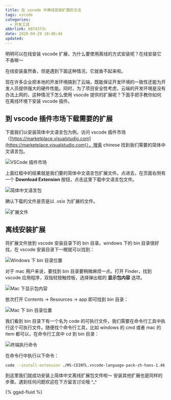 ```yaml
---
title: 在 vscode 中离线安装扩展的方法
tags: vscode
categories:
  - 开发工具
abbrlink: b874373c
date: 2020-04-29 10:40:44
updated:
---
```


明明可以在线安装 vscode 扩展，为什么要使用离线的方式安装呢？在线安装它不香嘛～

在线安装虽然香，但是遇到下面这种情况，它就香不起来啦。

<!-- more -->

现在许多企业把本地的开发环境搞到了云端，既能保证开发环境的一致性还能为开发人员提供强大的硬件性能。同时，为了项目安全性考虑，云端的开发环境是没有办法上网的，这种情况下怎么使用 vsocde 提供的扩展呢？下面手把手教你如何在离线环境下安装 vscode 插件。

## 到 vscode 插件市场下载需要的扩展

下面我们以安装简体中文语言包为例。访问 vscode 插件市场（[https://marketplace.visualstudio.com](https://marketplace.visualstudio.com)），搜索 chinese 找到我们需要的简体中文语言包。

![VSCode 插件市场](https://gitee.com/smpower/oss/raw/master/hi-ruofei.com/vscode%20%E6%8F%92%E4%BB%B6%E5%B8%82%E5%9C%BA.png)

上面红框中的结果就是我们要的简体中文语言包扩展文件。点进去，在页面右侧有一个 **Download Extension** 按钮，点击这里下载中文语言包文件。

![简体中文语言包](https://gitee.com/smpower/oss/raw/master/hi-ruofei.com/下载vscode中文语言包.webp)

确认下载的文件是否是以 .vsix 为扩展的文件。

![扩展文件](https://gitee.com/smpower/oss/raw/master/hi-ruofei.com/vscode插件扩展文件为.vsix.png)

## 离线安装扩展

将扩展文件放到 vscode 安装目录下的 bin 目录。windows 下的 bin 目录很好找，在 vscode 安装目录下一眼就可以找到：

![Windows 下 bin 目录位置](https://gitee.com/smpower/oss/raw/master/hi-ruofei.com/vscode在windows下的bin目录位置.png)

对于 mac 用户来说，要找到 bin 目录要稍微麻烦一点。打开 Finder，找到 vscode 应用程序，双指轻按触控板，选择弹出框的 **显示包内容** 选项。

![Mac 下显示包内容](https://gitee.com/smpower/oss/raw/master/hi-ruofei.com/mac下显示vscode的包内容.png)

依次打开 Contents -> Resources -> app 即可找到 bin 目录：

![Mac 下 bin 目录位置](https://gitee.com/smpower/oss/raw/master/hi-ruofei.com/mac下的vscode的bin目录.png)

我们看到 bin 目录下有一个名为 code 的可执行文件，我们需要在命令行工具中执行这个可执行文件。随便找个命令行工具，比如 windows 的 cmd 或者 mac 的 item 都可以，在命令行工具中 cd 到 bin 目录：

![终端执行命令](https://gitee.com/smpower/oss/raw/master/hi-ruofei.com/cd到vscode中的bin目录下.png)

在命令行中执行以下命令：

```bash
code --install-extension ./MS-CEINTL.vscode-language-pack-zh-hans-1.46.0.vsix
```

到这里我们就成功安装上简体中文离线扩展包文件啦～ 安装其他扩展也是同样的步骤。遇到任何问题欢迎在下方留言讨论哦 ^\_^

{% ggad-fluid %}
